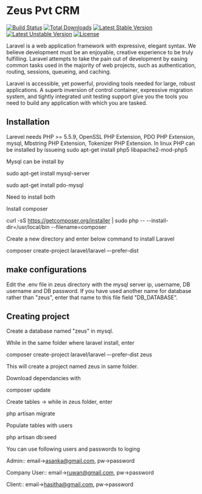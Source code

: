 # Zeus Pvt CRM

[![Build Status](https://travis-ci.org/laravel/framework.svg)](https://travis-ci.org/laravel/framework)
[![Total Downloads](https://poser.pugx.org/laravel/framework/d/total.svg)](https://packagist.org/packages/laravel/framework)
[![Latest Stable Version](https://poser.pugx.org/laravel/framework/v/stable.svg)](https://packagist.org/packages/laravel/framework)
[![Latest Unstable Version](https://poser.pugx.org/laravel/framework/v/unstable.svg)](https://packagist.org/packages/laravel/framework)
[![License](https://poser.pugx.org/laravel/framework/license.svg)](https://packagist.org/packages/laravel/framework)

Laravel is a web application framework with expressive, elegant syntax. We believe development must be an enjoyable, creative experience to be truly fulfilling. Laravel attempts to take the pain out of development by easing common tasks used in the majority of web projects, such as authentication, routing, sessions, queueing, and caching.

Laravel is accessible, yet powerful, providing tools needed for large, robust applications. A superb inversion of control container, expressive migration system, and tightly integrated unit testing support give you the tools you need to build any application with which you are tasked.

## Installation
Larevel needs PHP >= 5.5.9, OpenSSL PHP Extension, PDO PHP Extension, mysql, Mbstring PHP Extension, Tokenizer PHP Extension.
In linux PHP can be installed by issueing
sudo apt-get install php5 libapache2-mod-php5

Mysql can be install by

sudo apt-get install mysql-server

sudo apt-get install pdo-mysql

Need to install both

Install composer

curl -sS https://getcomposer.org/installer | sudo php -- --install-dir=/usr/local/bin --filename=composer


Create a new directory and enter below command to install Laravel

composer create-project laravel/laravel –-prefer-dist

## make configurations
Edit the .env file in zeus directory with the mysql server ip, username, DB username and DB password.
If you have used another name for database rather than "zeus", enter that name to this file field "DB_DATABASE".


## Creating project

Create a database named "zeus" in mysql.

While in the same folder where laravel install, enter 

composer create-project laravel/laravel –-prefer-dist zeus

This will create a project named zeus in same folder.

Download dependancies with

composer update

Create tables -> while in zeus folder, enter

php artisan migrate

Populate tables with users

php artisan db:seed

You can use following users and passwords to loging

Admin:: email->asanka@gmail.com,  pw->password

Company User:: email->ruwan@gmail.com, pw->password

Client:: email->hasitha@gmail.com, pw->password



